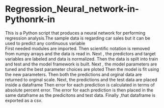 # Regression_Neural_network-in-Pythonrk-in
This is a Python script that produces a neural network for performing regression analysis.The sample data is regarding car sales but it  can be used to predict any continuous variable  
First needed modules are imported. Then scientific notation is removed from numpy arrays and the data is read in.
Next , the predictors and target variables are labeled and data is normalized.
Then the data is spilt into train and test and the model framework is built.
Next , the model parameters are tuned and the best parameter choices are ploted
Then the model is fit using the new parameters.
Then  both the predictions and orginal data are returned to orginal scale.
Next, the predictions and the test data are placed inside a dataframe
Then error for each prediction  is calculated in terms of absolute percent error.
The error for each prediction is then placed in the same dataframe as the predicitons and test data.
Finally ,that dataframe is exported as a csv.
